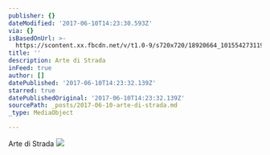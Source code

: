 ```yaml
---
publisher: {}
dateModified: '2017-06-10T14:23:30.593Z'
via: {}
isBasedOnUrl: >-
  https://scontent.xx.fbcdn.net/v/t1.0-9/s720x720/18920664_10155427311998156_3028315572477373902_n.jpg?oh=76562aefb227950a97214aac0e7d477b&oe=59E2485F
title: ''
description: Arte di Strada
inFeed: true
author: []
datePublished: '2017-06-10T14:23:32.139Z'
starred: true
datePublishedOriginal: '2017-06-10T14:23:32.139Z'
sourcePath: _posts/2017-06-10-arte-di-strada.md
_type: MediaObject

---
```

Arte di Strada
![](https://imgflo.herokuapp.com/graph/2b2431f8e7ba7b0/0d9639f973f1fc40d427fe98c5874154/noop.jpg?input=https%3A%2F%2Fscontent.xx.fbcdn.net%2Fv%2Ft1.0-9%2Fs720x720%2F18920664_10155427311998156_3028315572477373902_n.jpg%3Foh%3D76562aefb227950a97214aac0e7d477b%26oe%3D59E2485F)